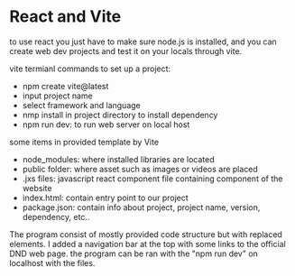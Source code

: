 # React and Vite

to use react you just have to make sure node.js is installed, and you can create web dev projects and test it on your locals through vite.

vite termianl commands to set up a project:
- npm create vite@latest
- input project name
- select framework and language
- nmp install in project directory to install dependency
- npm run dev: to run web server on local host

some items in provided template by Vite
- node_modules: where installed libraries are located
- public folder: where asset such as images or videos are placed
- .jxs files: javascript react component file containing component of the website
- index.html: contain entry point to our project
- package.json: contain info about project, project name, version, dependency, etc..

The program consist of mostly provided code structure but with replaced elements. I added a navigation bar at the top with some links to the official DND web page. the program can be ran with the "npm run dev" on localhost with the files. 

